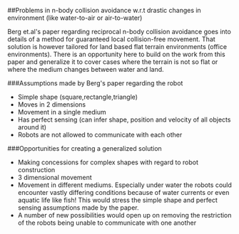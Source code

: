##Problems in n-body collision avoidance w.r.t drastic changes in environment (like water-to-air or air-to-water)

Berg et.al's paper regarding reciprocal n-body collision avoidance goes into details of a method for guaranteed local collision-free movement. That solution is however tailored for land based flat terrain environments (office environments). There is an opportunity here to build on the work from this paper and generalize it to cover cases where the terrain is not so flat or where the medium changes between water and land.

###Assumptions made by Berg's paper regarding the robot
- Simple shape (square,rectangle,triangle)
- Moves in 2 dimensions
- Movement in a single medium
- Has perfect sensing (can infer shape, position and velocity of all objects around it)
- Robots are not allowed to communicate with each other

###Opportunities for creating a generalized solution

- Making concessions for complex shapes with regard to robot construction
- 3 dimensional movement
- Movement in different mediums. Especially under water the robots could encounter vastly differing conditions because of water currents or even aquatic life like fish! This would stress the simple shape and perfect sensing assumptions made by the paper.
- A number of new possibilities would open up on removing the restriction of the robots being unable to communicate with one another
